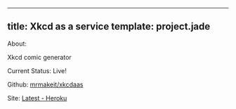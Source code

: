 ----
title: Xkcd as a service
template: project.jade
----

About: 

Xkcd comic generator

Current Status: Live!

Github: [mrmakeit/xkcdaas](http://github.com/mrmakeit/xkcdaas)

Site: [Latest - Heroku](http://xkcdaas.herokuapp.com)
